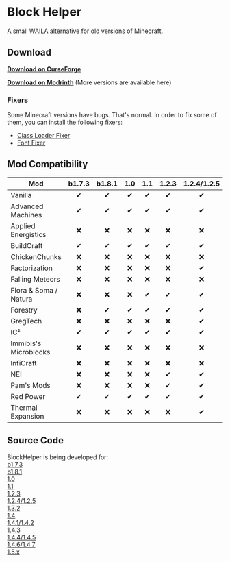 # Block Helper

A small WAILA alternative for old versions of Minecraft.

## Download

[**Download on CurseForge**](https://www.curseforge.com/minecraft/mc-mods/block-helper)

[**Download on Modrinth**](https://modrinth.com/mod/block-helper) (More versions are available here)

### Fixers

Some Minecraft versions have bugs. That's normal. In order to fix some of them, you can install the following fixers:

- [Class Loader Fixer](https://modrinth.com/mod/class-loader-fixer)
- [Font Fixer](https://modrinth.com/mod/font-fixer)

## Mod Compatibility

| Mod                   | b1.7.3 | b1.8.1 | 1.0 | 1.1 | 1.2.3 | 1.2.4/1.2.5 | 1.3.2 | 1.4 | 1.4.1/1.4.2 | 1.4.3 | 1.4.4/1.4.5 | 1.4.6/1.4.7 | 1.5.x |
|-----------------------|:------:|:------:|:---:|:---:|:-----:|:-----------:|:-----:|:---:|:-----------:|:-----:|:-----------:|:-----------:|:-----:|
| Vanilla               |   ✔    |   ✔    |  ✔  |  ✔  |   ✔   |      ✔      |   ✔   |  ✔  |      ✔      |   ✔   |      ✔      |      ✔      |   ✔   |
| Advanced Machines     |   ✔    |   ✔    |  ✔  |  ✔  |   ✔   |      ✔      |   ✔   |  ❌  |      ✔      |   ❌   |      ✔      |      ✔      |   ✔   |
| Applied Energistics   |   ❌    |   ❌    |  ❌  |  ❌  |   ❌   |      ❌      |   ❌   |  ❌  |      ❌      |   ❌   |      ❌      |      ✔      |   ✔   |
| BuildCraft            |   ✔    |   ✔    |  ✔  |  ✔  |   ✔   |      ✔      |   ✔   |  ❌  |      ✔      |   ❌   |      ✔      |      ✔      |   ✔   |
| ChickenChunks         |   ❌    |   ❌    |  ❌  |  ❌  |   ❌   |      ❌      |   ❌   |  ❌  |      ❌      |   ❌   |      ✔      |      ✔      |   ✔   |
| Factorization         |   ❌    |   ❌    |  ❌  |  ❌  |   ❌   |      ✔      |   ❌   |  ❌  |      ✔      |   ❌   |      ✔      |      ✔      |   ✔   |
| Falling Meteors       |   ❌    |   ❌    |  ❌  |  ❌  |   ❌   |      ❌      |   ❌   |  ❌  |      ❌      |   ❌   |      ✔      |      ✔      |   ✔   |
| Flora & Soma / Natura |   ❌    |   ❌    |  ❌  |  ✔  |   ✔   |      ✔      |   ❌   |  ❌  |      ❌      |   ❌   |      ✔      |      ✔      |   ✔   |
| Forestry              |   ❌    |   ✔    |  ✔  |  ✔  |   ✔   |      ✔      |   ✔   |  ❌  |      ❌      |   ❌   |      ✔      |      ✔      |   ✔   |
| GregTech              |   ❌    |   ❌    |  ❌  |  ❌  |   ❌   |      ✔      |   ✔   |  ❌  |      ✔      |   ❌   |      ✔      |      ✔      |   ✔   |
| IC²                   |   ✔    |   ✔    |  ✔  |  ✔  |   ✔   |      ✔      |   ✔   |  ❌  |      ✔      |   ❌   |      ✔      |      ✔      |   ✔   |
| Immibis's Microblocks |   ❌    |   ❌    |  ❌  |  ❌  |   ❌   |      ❌      |   ❌   |  ❌  |      ❌      |   ❌   |      ❌      |      ✔      |   ✔   |
| InfiCraft             |   ❌    |   ❌    |  ❌  |  ❌  |   ❌   |      ❌      |   ❌   |  ❌  |      ❌      |   ❌   |      ❌      |      ✔      |   ❌   |
| NEI                   |   ❌    |   ❌    |  ❌  |  ❌  |   ✔   |      ✔      |   ✔   |  ❌  |      ✔      |   ❌   |      ✔      |      ✔      |   ✔   |
| Pam's Mods            |   ❌    |   ❌    |  ❌  |  ❌  |   ✔   |      ✔      |   ❌   |  ❌  |      ❌      |   ❌   |      ✔      |      ✔      |   ✔   |
| Red Power             |   ✔    |   ✔    |  ✔  |  ✔  |   ✔   |      ✔      |   ❌   |  ❌  |      ❌      |   ❌   |      ❌      |      ✔      |   ❌   |
| Thermal Expansion     |   ❌    |   ❌    |  ❌  |  ❌  |   ❌   |      ✔      |   ✔   |  ❌  |      ✔      |   ❌   |      ✔      |      ✔      |   ✔   |


## Source Code

BlockHelper is being developed for:<br>
[b1.7.3](https://github.com/ThexXTURBOXx/BlockHelper/tree/b1.7.3)<br>
[b1.8.1](https://github.com/ThexXTURBOXx/BlockHelper/tree/b1.8.1)<br>
[1.0](https://github.com/ThexXTURBOXx/BlockHelper/tree/1.0)<br>
[1.1](https://github.com/ThexXTURBOXx/BlockHelper/tree/1.1)<br>
[1.2.3](https://github.com/ThexXTURBOXx/BlockHelper/tree/1.2.3)<br>
[1.2.4/1.2.5](https://github.com/ThexXTURBOXx/BlockHelper/tree/1.2.5)<br>
[1.3.2](https://github.com/ThexXTURBOXx/BlockHelper/tree/1.3.2)<br>
[1.4](https://github.com/ThexXTURBOXx/BlockHelper/tree/1.4)<br>
[1.4.1/1.4.2](https://github.com/ThexXTURBOXx/BlockHelper/tree/1.4.2)<br>
[1.4.3](https://github.com/ThexXTURBOXx/BlockHelper/tree/1.4.3)<br>
[1.4.4/1.4.5](https://github.com/ThexXTURBOXx/BlockHelper/tree/1.4.5)<br>
[1.4.6/1.4.7](https://github.com/ThexXTURBOXx/BlockHelper/tree/1.4.7)<br>
[1.5.x](https://github.com/ThexXTURBOXx/BlockHelper/tree/1.5.2)<br>
